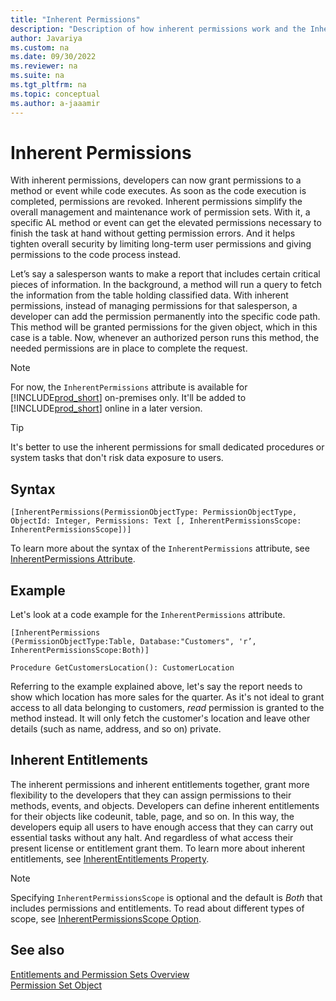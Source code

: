 ```yaml
---
title: "Inherent Permissions"
description: "Description of how inherent permissions work and the InherentPermissions attribute in AL for Business Central."
author: Javariya
ms.custom: na
ms.date: 09/30/2022
ms.reviewer: na
ms.suite: na
ms.tgt_pltfrm: na
ms.topic: conceptual
ms.author: a-jaaamir
---
```


# Inherent Permissions

With inherent permissions, developers can now grant permissions to a method or event while code executes. As soon as the code execution is completed, permissions are revoked. Inherent permissions simplify the overall management and maintenance work of permission sets. With it, a specific AL method or event can get the elevated permissions necessary to finish the task at hand without getting permission errors. And it helps tighten overall security by limiting long-term user permissions and giving permissions to the code process instead.

Let’s say a salesperson wants to make a report that includes certain critical pieces of information. In the background, a method will run a query to fetch the information from the table holding classified data. With inherent permissions, instead of managing permissions for that salesperson, a developer can add the permission permanently into the specific code path. This method will be granted permissions for the given object, which in this case is a table. Now, whenever an authorized person runs this method, the needed permissions are in place to complete the request.

>[!NOTE]
> For now, the `InherentPermissions` attribute is available for [!INCLUDE[prod_short](../developer/includes/prod_short.md)] on-premises only. It'll be added to [!INCLUDE[prod_short](../developer/includes/prod_short.md)] online in a later version. 

>[!TIP]
> It's better to use the inherent permissions for small dedicated procedures or system tasks that don't risk data exposure to users. 

## Syntax

```AL
[InherentPermissions(PermissionObjectType: PermissionObjectType, ObjectId: Integer, Permissions: Text [, InherentPermissionsScope: InherentPermissionsScope])]
```

To learn more about the syntax of the `InherentPermissions` attribute, see [InherentPermissions Attribute](../developer/attributes/devenv-inherentpermissions-attribute.md).

## Example

Let's look at a code example for the `InherentPermissions` attribute. 

```AL
[InherentPermissions
(PermissionObjectType:Table, Database:"Customers", 'r’, InherentPermissionsScope:Both)]

Procedure GetCustomersLocation(): CustomerLocation

```

Referring to the example explained above, let's say the report needs to show which location has more sales for the quarter. As it's not ideal to grant access to all data belonging to customers, *read* permission is granted to the method instead. It will only fetch the customer's location and leave other details (such as name, address, and so on) private.

## Inherent Entitlements

The inherent permissions and inherent entitlements together, grant more flexibility to the developers that they can assign permissions to their methods, events, and objects. Developers can define inherent entitlements for their objects like codeunit, table, page, and so on. In this way, the developers equip all users to have enough access that they can carry out essential tasks without any halt. And regardless of what access their present license or entitlement grant them. To learn more about inherent entitlements, see [InherentEntitlements Property](../developer/properties/devenv-inherententitlements-property.md).

>[!NOTE]
> Specifying `InherentPermissionsScope` is optional and the default is *Both* that includes permissions and entitlements. To read about different types of scope, see [InherentPermissionsScope Option](../developer/methods-auto/inherentpermissionsscope/inherentpermissionsscope-option.md).

## See also

[Entitlements and Permission Sets Overview](../developer/devenv-entitlements-and-permissionsets-overview.md)  
[Permission Set Object](../developer/devenv-permissionset-object.md)
